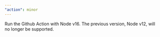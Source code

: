 ```yaml
---
"action": minor
---
```


Run the Github Action with Node v16. The previous version, Node v12, will no longer be supported.
